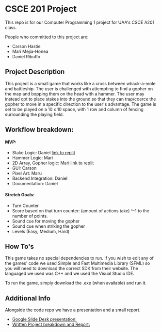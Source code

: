 # CSCE 201 Project

This repo is for our Computer Programming 1 project for UAA's CSCE A201 class.

People who committed to this project are:

- Carson Hastie
- Mari Mejia-Honea
- Daniel Ribuffo

## Project Description

This project is a small game that works like a cross between whack-a-mole and battleship. 
The user is challenged with attempting to find a gopher on the map and bopping them on the head with a hammer. The user may instead opt to place stakes into the ground so that they can trap/coerce the gopher to move in a specific direction to the user's advantage. The game is set to be played on a 10 x 10 space, with 1 row and column of fencing surrounding the playing field.

## Workflow breakdown:
#### MVP:
- Stake Logic: Daniel [link to replit](https://replit.com/join/xyoziueujn-danielribuffo)
- Hammer Logic: Mari
- 2D Array, Gopher logic: Mari [link to replit](https://replit.com/@samejiahonea/Project1)
- GUI: Carson
- Pixel Art: Maru
- Backend Integration: Daniel
- Documentation: Daniel

#### Stretch Goals:
- Turn Counter
- Score based on that turn counter: (amount of actions take) ^-1 to the number of points.
- Sound cue for moving the gopher
- Sound cue when striking the gopher
- Levels (Easy, Medium, Hard)

## How To's
This game takes no special dependencies to run. If you wish to edit any of the games' code we used Simple and Fast Multimedia Library (SFML) so you will need to download the correct SDK from their website. The languaged we used was C++ and we used the Visual Studio IDE.

To run the game, simply download the .exe (when available) and run it.

## Additional Info

Alongside the code repo we have a presentation and a small report.
- [Google Slide Desk presentation:](https://docs.google.com/presentation/d/1CJGGXA66yGkG6FVxHrH5kR6xGJg3TuSAv8WvFbFc_MQ/edit?usp=sharing)
- [Written Project breakdown and Report:](https://docs.google.com/document/d/1Mt0Ipujh4kriXNrzN9evsAW9e_cx0htM8bEIxXUFh00/edit?usp=sharing)


